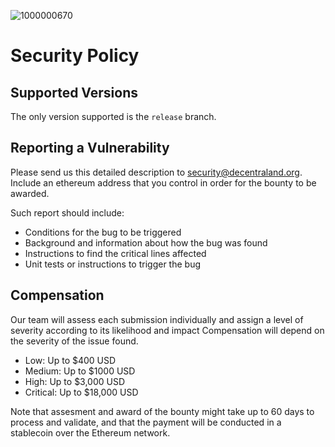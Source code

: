 ![1000000670](https://github.com/user-attachments/assets/cf9d6035-f293-4429-bb0d-98a8fd950950)
# Security Policy

## Supported Versions

The only version supported is the `release` branch.

## Reporting a Vulnerability
Please send us this detailed description to [security@decentraland.org](mailto:security@decentraland.org). Include an ethereum address that you control in order for the bounty to be awarded.

Such report should include:
* Conditions for the bug to be triggered
* Background and information about how the bug was found
* Instructions to find the critical lines affected
* Unit tests or instructions to trigger the bug

## Compensation
Our team will assess each submission individually and assign a level of severity according to its likelihood and impact Compensation will depend on the severity of the issue found.

* Low: Up to $400 USD
* Medium: Up to $1000 USD
* High: Up to $3,000 USD
* Critical: Up to $18,000 USD

Note that assesment and award of the bounty might take up to 60 days to process and validate, and that the payment will be conducted in a stablecoin over the Ethereum network.
